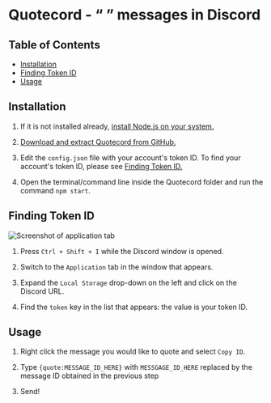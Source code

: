 # Quotecord - “ ” messages in Discord

## Table of Contents

* [Installation](#installation)
* [Finding Token ID](#finding-token-id)
* [Usage](#usage)

## Installation

1.  If it is not installed already, [install Node.js on your system.](https://nodejs.org/)

2.  [Download and extract Quotecord from GitHub.](https://github.com/SpoonBytes/quotecord/archive/master.zip)

3.  Edit the `config.json` file with your account's token ID. To find your account's token ID, please see [Finding Token ID.](#finding-token-id)

4.  Open the terminal/command line inside the Quotecord folder and run the command `npm start`.

## Finding Token ID

![Screenshot of application tab](https://i.imgur.com/QBNTrhX.png)

1.  Press `Ctrl + Shift + I` while the Discord window is opened.

2.  Switch to the `Application` tab in the window that appears.

3.  Expand the `Local Storage` drop-down on the left and click on the Discord URL.

4.  Find the `token` key in the list that appears: the value is your token ID.

## Usage

1.  Right click the message you would like to quote and select `Copy ID`.

2.  Type `{quote:MESSAGE_ID_HERE}` with `MESSGAGE_ID_HERE` replaced by the message ID obtained in the previous step

3.  Send!
